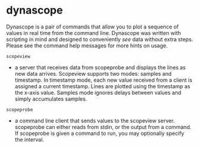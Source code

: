 dynascope
=========

Dynascope is a pair of commands that allow you to plot a sequence of values in
real time from the command line. Dynascope was written with scripting in mind
and designed to conveniently *see* data without extra steps. Please see the
command help messages for more hints on usage.

`scopeview` 

* a server that receives data from scopeprobe and displays the lines as new
  data arrives.  Scopeview supports two modes: samples and timestamp.  In
  timestamp mode, each new value received from a client is assigned a current
  timestamp. Lines are plotted using the timestamp as the x-axis value. Samples
  mode ignores delays between values and simply accumulates samples.

`scopeprobe`

* a command line client that sends values to the scopeview server.  scopeprobe
  can either reads from stdin, or the output from a command. If scopeprobe is
  given a command to run, you may optionally specify the interval.
